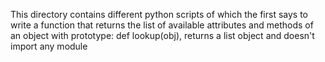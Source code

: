 This directory contains different python scripts of which the first says to write a function that returns the list of available attributes and methods of an object with prototype: def lookup(obj), returns a list object and doesn't import any module
